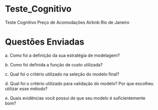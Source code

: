 # Teste_Cognitivo
Teste Cognitivo Preço de Acomodações Airbnb Rio de Janeiro

# Questões Enviadas

a. Como foi a definição da sua estratégia de modelagem?

b. Como foi definida a função de custo utilizada?

c. Qual foi o critério utilizado na seleção do modelo final?

d. Qual foi o critério utilizado para validação do modelo? Por que escolheu utilizar esse método?

e. Quais evidências você possui de que seu modelo é suficientemente bom?



